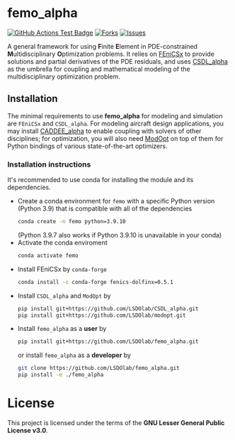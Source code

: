 # femo_alpha

<!---
[![Python](https://img.shields.io/pypi/pyversions/femo_alpha)](https://img.shields.io/pypi/pyversions/femo_alpha)
[![Pypi](https://img.shields.io/pypi/v/femo_alpha)](https://pypi.org/project/femo_alpha/)
[![Coveralls Badge][13]][14]
[![PyPI version][10]][11]
[![PyPI Monthly Downloads][12]][11]
-->

[![GitHub Actions Test Badge](https://github.com/LSDOlab/femo_alpha/actions/workflows/actions.yml/badge.svg)](https://github.com/femo_alpha/femo_alpha/actions)
[![Forks](https://img.shields.io/github/forks/LSDOlab/femo_alpha.svg)](https://github.com/LSDOlab/femo_alpha/network)
[![Issues](https://img.shields.io/github/issues/LSDOlab/femo_alpha.svg)](https://github.com/LSDOlab/femo_alpha/issues)

A general framework for using **F**inite **E**lement in PDE-constrained **M**ultidisciplinary **O**ptimization problems. It relies on [FEniCSx](https://fenicsproject.org/) to provide solutions and partial derivatives of the PDE residuals, and uses [CSDL_alpha](https://github.com/LSDOlab/CSDL_alpha) as the umbrella for coupling and mathematical modeling of the multidisciplinary optimization problem. 


## Installation

The minimal requirements to use **femo_alpha** for modeling and simulation are `FEniCSx` and `CSDL_alpha`. For modeling aircraft design applications, you may install [CADDEE_alpha](https://github.com/LSDOlab/CADDEE_alpha) to enable coupling with solvers of other disciplines; for optimization, you will also need [ModOpt](https://github.com/LSDOlab/modopt) on top of them for Python bindings of various state-of-the-art optimizers. 

### Installation instructions
It's recommended to use conda for installing the module and its dependencies.

- Create a conda environment for `femo` with a specific Python version (Python 3.9) that is compatible with all of the dependencies
  ```sh
  conda create -n femo python=3.9.10
  ```
  (Python 3.9.7 also works if Python 3.9.10 is unavailable in your conda)
- Activate the conda enviroment 
  ```sh
  conda activate femo
  ```
- Install FEniCSx by `conda-forge`
  ```sh
  conda install -c conda-forge fenics-dolfinx=0.5.1
  ```
- Install `CSDL_alpha` and `ModOpt` by
  ```sh
  pip install git+https://github.com/LSDOlab/CSDL_alpha.git
  pip install git+https://github.com/LSDOlab/modopt.git
  ```
- Install `femo_alpha` as a **user** by 
  ```sh
  pip install git+https://github.com/LSDOlab/femo_alpha.git
  ```
  or install `femo_alpha` as a **developer** by
  ```sh
  git clone https://github.com/LSDOlab/femo_alpha.git
  pip install -e ./femo_alpha
  ```


# License
This project is licensed under the terms of the **GNU Lesser General Public License v3.0**.
